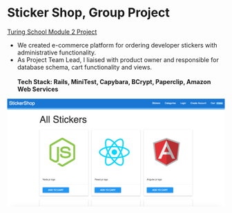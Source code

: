 # Sticker Shop, Group Project
[Turing School Module 2 Project](https://github.com/turingschool/curriculum/blob/master/source/projects/little_shop.markdown) <br>
* We created e-commerce platform for ordering developer stickers with administrative functionality.
* As Project Team Lead, I liaised with product owner and responsible for database schema, cart functionality and views.<br><br>
**Tech Stack: Rails, MiniTest, Capybara, BCrypt, Paperclip, Amazon Web Services**

![Sticker Shop Screenshot](/public/screenshot.png)

